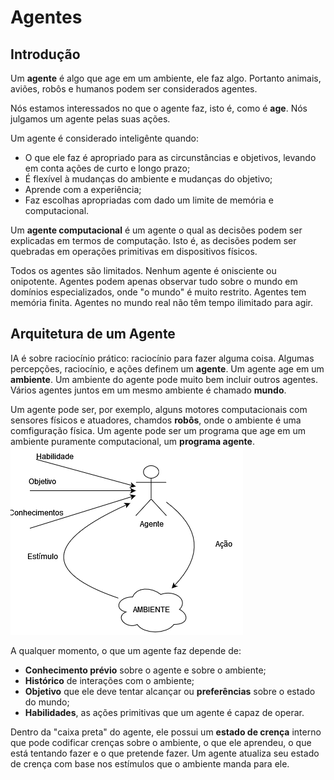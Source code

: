 # Agentes

## Introdução

Um **agente** é algo que age em um ambiente, ele faz algo. Portanto animais, aviões, robôs e humanos podem ser considerados agentes.

Nós estamos interessados no que o agente faz, isto é, como é **age**. Nós julgamos um agente pelas suas ações.

Um agente é considerado inteligênte quando:
* O que ele faz é apropriado para as circunstâncias e objetivos, levando em conta ações de curto e longo prazo;
* É flexível à mudanças do ambiente e mudanças do objetivo;
* Aprende com a experiência;
* Faz escolhas apropriadas com dado um limite de memória e computacional.

Um **agente computacional** é um agente o qual as decisões podem ser explicadas em termos de computação. Isto é, as decisões podem ser quebradas em operações primitivas em dispositivos físicos.

Todos os agentes são limitados. Nenhum agente é onisciente ou onipotente. Agentes podem apenas observar tudo sobre o mundo em domínios especializados, onde "o mundo" é muito restrito. Agentes tem memória finita. Agentes no mundo real não têm tempo ilimitado para agir.

## Arquitetura de um Agente
IA é sobre raciocínio prático: raciocínio para fazer alguma coisa. Algumas percepções, raciocínio, e ações definem um **agente**. Um agente age em um **ambiente**. Um ambiente do agente pode muito bem incluir outros agentes. Vários agentes juntos em um mesmo ambiente é chamado **mundo**.

Um agente pode ser, por exemplo, alguns motores computacionais com sensores físicos e atuadores, chamdos **robôs**, onde o ambiente é uma comfiguração física.
Um agente pode ser um programa que age em um ambiente puramente computacional, um **programa agente**.
![Um agente em termos de entrada e saída.](imgs/Agente.png)

A qualquer momento, o que um agente faz depende de:
* **Conhecimento prévio** sobre o agente e sobre o ambiente;
* **Histórico** de interações com o ambiente;
* **Objetivo** que ele deve tentar alcançar ou **preferências** sobre o estado do mundo;
* **Habilidades**, as ações primitivas que um agente é capaz de operar.

Dentro da "caixa preta" do agente, ele possui um **estado de crença** interno que pode codificar crenças sobre o ambiente, o que ele aprendeu, o que está tentando fazer e o que pretende fazer. Um agente atualiza seu estado de crença com base nos estímulos que o ambiente manda para ele.